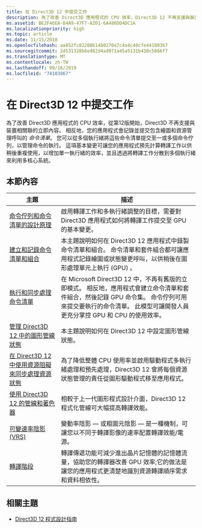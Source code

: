 ```yaml
---
title: 在 Direct3D 12 中提交工作
description: 為了改善 Direct3D 應用程式的 CPU 效率，Direct3D 12 不再支援與裝置相關聯的立即內容。
ms.assetid: BE2F46EA-D4A9-47F7-A2D1-6A486DD4DC1A
ms.localizationpriority: high
ms.topic: article
ms.date: 11/15/2018
ms.openlocfilehash: aa852fc82280b14b0270a7c4a4c40cfe441803b7
ms.sourcegitcommit: 2d531328b6ed82d4ad971a45a5131b430c5866f7
ms.translationtype: MT
ms.contentlocale: zh-TW
ms.lasthandoff: 09/16/2019
ms.locfileid: "74103867"
---
```

# <a name="work-submission-in-direct3d-12"></a>在 Direct3D 12 中提交工作

為了改善 Direct3D 應用程式的 CPU 效率，從第12版開始，Direct3D 不再支援與裝置相關聯的立即內容。 相反地，您的應用程式會記錄並提交包含繪圖和資源管理呼叫的 *命令清單*。 您可以從多個執行緒將這些命令清單提交至一或多個命令佇列，以管理命令的執行。 這項基本變更可讓您的應用程式預先計算轉譯工作以供稍後重複使用，以增加單一執行緒的效率，並且透過將轉譯工作分散到多個執行緒來利用多核心系統。

## <a name="in-this-section"></a>本節內容

| 主題 | 描述 |
|-|-|
| [命令佇列和命令清單的設計原理](design-philosophy-of-command-queues-and-command-lists.md) | 啟用轉譯工作和多執行緒調整的目標，需要對 Direct3D 應用程式如何將轉譯工作提交至 GPU 的基本變更。 |
| [建立和記錄命令清單和組合](recording-command-lists-and-bundles.md) | 本主題說明如何在 Direct3D 12 應用程式中錄製命令清單和組合。 命令清單和套件組合都可讓應用程式記錄繪圖或狀態變更呼叫，以供稍後在圖形處理單元上執行 (GPU) 。 |
| [執行和同步處理命令清單](executing-and-synchronizing-command-lists.md) | 在 Microsoft Direct3D 12 中，不再有舊版的立即模式。 相反地，應用程式會建立命令清單和套件組合，然後記錄 GPU 命令集。 命令佇列可用來提交要執行的命令清單。 此模型可讓開發人員更充分掌控 GPU 和 CPU 的使用效率。 |
| [管理 Direct3D 12 中的圖形管線狀態](managing-graphics-pipeline-state-in-direct3d-12.md) | 本主題說明如何在 Direct3D 12 中設定圖形管線狀態。 |
| [在 Direct3D 12 中使用資源阻礙來同步處理資源狀態](using-resource-barriers-to-synchronize-resource-states-in-direct3d-12.md) | 為了降低整體 CPU 使用率並啟用驅動程式多執行緒處理和預先處理，Direct3D 12 會將每個資源狀態管理的責任從圖形驅動程式移至應用程式。 |
| [使用 Direct3D 12 的管線和著色器](pipelines-and-shaders-with-directx-12.md) | 相較于上一代圖形程式設計介面，Direct3D 12 程式化管線可大幅提高轉譯效能。 |
| [可變速率陰影 (VRS) ](vrs.md) | 變動率陰影 &mdash; 或粗圖元陰影 &mdash; 是一種機制，可讓您以不同于轉譯影像的速率配置轉譯效能/電源。 |
| [轉譯階段](direct3d-12-render-passes.md) | 轉譯傳遞功能可減少進出晶片記憶體的記憶體流量，協助您的轉譯器改善 GPU 效率;它的做法是讓您的應用程式更清楚地識別資源轉譯順序需求和資料相依性。 |

## <a name="related-topics"></a>相關主題

* [Direct3D 12 程式設計指南](directx-12-programming-guide.md)
